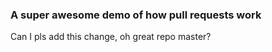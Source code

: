 ### A super awesome demo of how pull requests work

Can I pls add this change, oh great repo master?